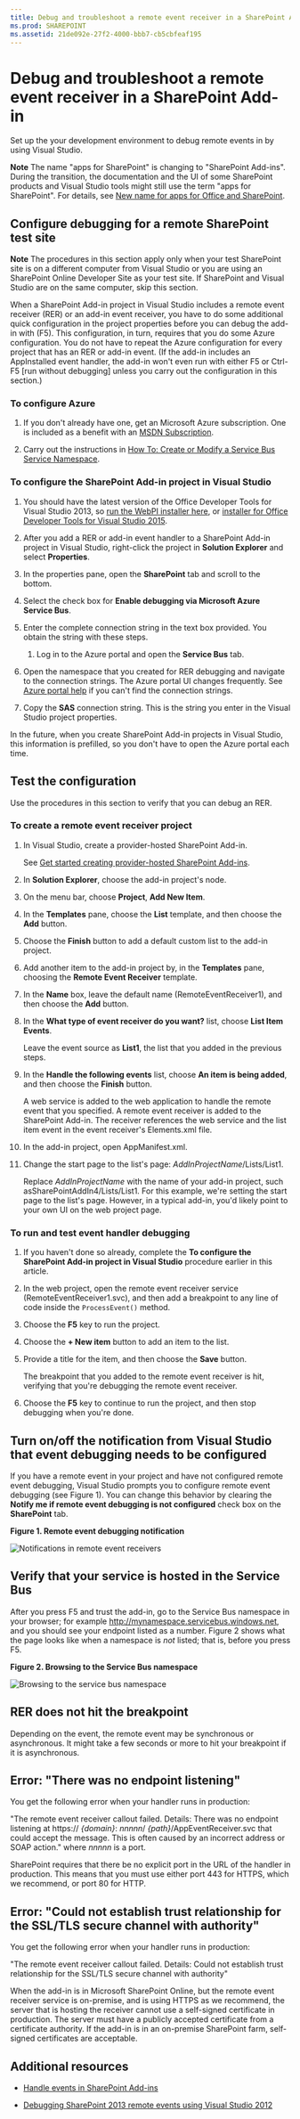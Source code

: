 ```yaml
---
title: Debug and troubleshoot a remote event receiver in a SharePoint Add-in
ms.prod: SHAREPOINT
ms.assetid: 21de092e-27f2-4000-bbb7-cb5cbfeaf195
---
```



# Debug and troubleshoot a remote event receiver in a SharePoint Add-in
Set up the your development environment to debug remote events in by using Visual Studio.
 

 **Note**  The name "apps for SharePoint" is changing to "SharePoint Add-ins". During the transition, the documentation and the UI of some SharePoint products and Visual Studio tools might still use the term "apps for SharePoint". For details, see  [New name for apps for Office and SharePoint](new-name-for-apps-for-sharepoint.md#bk_newname).
 


## Configure debugging for a remote SharePoint test site


 **Note**  The procedures in this section apply only when your test SharePoint site is on a different computer from Visual Studio or you are using an SharePoint Online Developer Site as your test site. If SharePoint and Visual Studio are on the same computer, skip this section.
 

When a SharePoint Add-in project in Visual Studio includes a remote event receiver (RER) or an add-in event receiver, you have to do some additional quick configuration in the project properties before you can debug the add-in with (F5). This configuration, in turn, requires that you do some Azure configuration. You do not have to repeat the Azure configuration for every project that has an RER or add-in event. (If the add-in includes an AppInstalled event handler, the add-in won't even run with either F5 or Ctrl-F5 [run without debugging] unless you carry out the configuration in this section.)
 

 

### To configure Azure


1. If you don't already have one, get an Microsoft Azure subscription. One is included as a benefit with an  [MSDN Subscription](http://azure.microsoft.com/en-us/pricing/member-offers/msdn-benefits/).
    
 
2. Carry out the instructions in  [How To: Create or Modify a Service Bus Service Namespace](http://msdn.microsoft.com/library/fa561f70-007c-45aa-b34d-56317dbbfc87.aspx).
    
 

### To configure the SharePoint Add-in project in Visual Studio


1. You should have the latest version of the Office Developer Tools for Visual Studio 2013, so  [run the WebPI installer here](http://aka.ms/OfficeDevToolsForVS2013), or  [installer for Office Developer Tools for Visual Studio 2015](http://aka.ms/OfficeDevToolsForVS2015).
    
 
2. After you add a RER or add-in event handler to a SharePoint Add-in project in Visual Studio, right-click the project in  **Solution Explorer** and select **Properties**.
    
 
3. In the properties pane, open the  **SharePoint** tab and scroll to the bottom.
    
 
4. Select the check box for  **Enable debugging via Microsoft Azure Service Bus**.
    
 
5. Enter the complete connection string in the text box provided. You obtain the string with these steps.
    
      1. Log in to the Azure portal and open the  **Service Bus** tab.
    
 
  2. Open the namespace that you created for RER debugging and navigate to the connection strings. The Azure portal UI changes frequently. See  [Azure portal help](https://msdn.microsoft.com/en-us/library/azure/dn578292.aspx) if you can't find the connection strings.
    
 
  3. Copy the  **SAS** connection string. This is the string you enter in the Visual Studio project properties.
    
 
In the future, when you create SharePoint Add-in projects in Visual Studio, this information is prefilled, so you don't have to open the Azure portal each time.
 

## Test the configuration
<a name="CreateRER"> </a>

Use the procedures in this section to verify that you can debug an RER.
 

 

### To create a remote event receiver project


1. In Visual Studio, create a provider-hosted SharePoint Add-in.
    
    See  [Get started creating provider-hosted SharePoint Add-ins](get-started-creating-provider-hosted-sharepoint-add-ins.md).
    
 
2. In  **Solution Explorer**, choose the add-in project's node.
    
 
3. On the menu bar, choose  **Project**,  **Add New Item**.
    
 
4. In the  **Templates** pane, choose the **List** template, and then choose the **Add** button.
    
 
5. Choose the  **Finish** button to add a default custom list to the add-in project.
    
 
6. Add another item to the add-in project by, in the  **Templates** pane, choosing the **Remote Event Receiver** template.
    
 
7. In the  **Name** box, leave the default name (RemoteEventReceiver1), and then choose the  **Add** button.
    
 
8. In the  **What type of event receiver do you want?** list, choose **List Item Events**. 
    
    Leave the event source as  **List1**, the list that you added in the previous steps.
    
 
9. In the  **Handle the following events** list, choose **An item is being added**, and then choose the  **Finish** button.
    
    A web service is added to the web application to handle the remote event that you specified. A remote event receiver is added to the SharePoint Add-in. The receiver references the web service and the list item event in the event receiver's Elements.xml file.
    
 
10. In the add-in project, open AppManifest.xml.
    
 
11. Change the start page to the list's page:  _AddInProjectName_/Lists/List1.
    
    Replace  _AddInProjectName_ with the name of your add-in project, such asSharePointAddIn4/Lists/List1. For this example, we're setting the start page to the list's page. However, in a typical add-in, you'd likely point to your own UI on the web project page.
    
 

### To run and test event handler debugging


1. If you haven't done so already, complete the  **To configure the SharePoint Add-in project in Visual Studio** procedure earlier in this article.
    
 
2. In the web project, open the remote event receiver service (RemoteEventReceiver1.svc), and then add a breakpoint to any line of code inside the  `ProcessEvent()` method.
    
 
3. Choose the  **F5** key to run the project.
    
 
4. Choose the  **+ New item** button to add an item to the list.
    
 
5. Provide a title for the item, and then choose the  **Save** button.
    
    The breakpoint that you added to the remote event receiver is hit, verifying that you're debugging the remote event receiver.
    
 
6. Choose the  **F5** key to continue to run the project, and then stop debugging when you're done.
    
 

## Turn on/off the notification from Visual Studio that event debugging needs to be configured
<a name="RER_TurnOnOffNotificationsinRER"> </a>

If you have a remote event in your project and have not configured remote event debugging, Visual Studio prompts you to configure remote event debugging (see Figure 1). You can change this behavior by clearing the  **Notify me if remote event debugging is not configured** check box on the **SharePoint** tab.
 

 

**Figure 1. Remote event debugging notification**

 

 
![Notifications in remote event receivers](images/SP15Con_Remote_Event_Receivers_FAQ_fig3.png)
 

 

 

## Verify that your service is hosted in the Service Bus
<a name="RER_HowDoIKnowWheteherMyServiceisHostedintheServiceBus"> </a>

After you press F5 and trust the add-in, go to the Service Bus namespace in your browser; for example http://mynamespace.servicebus.windows.net, and you should see your endpoint listed as a number. Figure 2 shows what the page looks like when a namespace is  *not*  listed; that is, before you press F5.
 

 

**Figure 2. Browsing to the Service Bus namespace**

 

 
![Browsing to the service bus namespace](images/SP15Con_Remote_Event_Receivers_FAQ_fig4.PNG)
 

 

 

## RER does not hit the breakpoint
<a name="RER_DoesNotHitTheBreakPoint"> </a>

Depending on the event, the remote event may be synchronous or asynchronous. It might take a few seconds or more to hit your breakpoint if it is asynchronous.
 

 

## Error: "There was no endpoint listening"
<a name="RER_DoesNotHitTheBreakPoint"> </a>

You get the following error when your handler runs in production:
 

 
"The remote event receiver callout failed. Details: There was no endpoint listening at https:// _{domain}_: _nnnnn_/ _{path}_/AppEventReceiver.svc that could accept the message. This is often caused by an incorrect address or SOAP action." where  _nnnnn_ is a port.
 

 
SharePoint requires that there be no explicit port in the URL of the handler in production. This means that you must use either port 443 for HTTPS, which we recommend, or port 80 for HTTP. 
 

 

## Error: "Could not establish trust relationship for the SSL/TLS secure channel with authority"
<a name="RER_DoesNotHitTheBreakPoint"> </a>

You get the following error when your handler runs in production:
 

 
"The remote event receiver callout failed. Details: Could not establish trust relationship for the SSL/TLS secure channel with authority"
 

 
When the add-in is in Microsoft SharePoint Online, but the remote event receiver service is on-premise, and is using HTTPS as we recommend, the server that is hosting the receiver cannot use a self-signed certificate in production. The server must have a publicly accepted certificate from a certificate authority. If the add-in is in an on-premise SharePoint farm, self-signed certificates are acceptable.
 

 

## Additional resources
<a name="Additional"> </a>


-  [Handle events in SharePoint Add-ins](handle-events-in-sharepoint-add-ins.md)
    
 
-  [Debugging SharePoint 2013 remote events using Visual Studio 2012](http://blogs.msdn.com/b/officeapps/archive/2013/03/21/update-to-debugging-sharepoint-2013-remote-events-using-visual-studio-2012.aspx)
    
 

